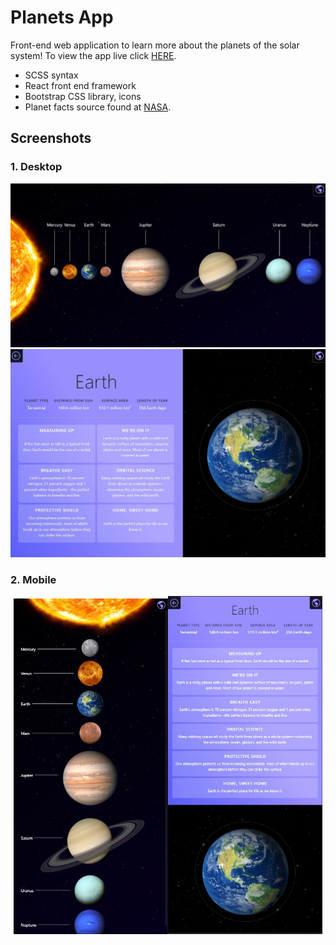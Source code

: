 # Planets App

Front-end web application to learn more about the planets of the solar system! To view the app live click [HERE](https://solar-system-planets.web.app/planets).

- SCSS syntax
- React front end framework
- Bootstrap CSS library, icons
- Planet facts source found at [NASA](https://solarsystem.nasa.gov/solar-system/our-solar-system/overview/).

## Screenshots

### 1. Desktop

![alt Solar system page](screenshot.jpg?raw=true)
![alt Sepcific planets page](screenshot2.jpg?raw=true)

### 2. Mobile

<p align="center">
<img src="mobile.jpg" width="49%"><img src="mobile2.jpg" width="49%">
</p>
